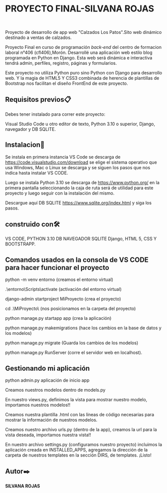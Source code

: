 <strong><h1>PROYECTO FINAL-SILVANA ROJAS</h1></strong> <br>

Proyecto de desarrollo de app web "Calzados Los Patos".Sito web dinámico destinado a ventas de calzados.<br>

Proyecto Final en curso de programación <em>back-end</em> del centro de formacion laboral n°406 (cfl406),Morón.
Desarrollé una aplicación web estilo blog programada en Python en Django. Esta web será dinámica e interactiva tendrá admin, perfiles, registro, páginas y formularios.

Este proyecto no utiliza Python puro sino Python con Django para desarrollo web. Y la magia de HTML5 Y CSS3 combinada de herencia de plantillas de Bootstrap nos facilitan el diseño FrontEnd de este proyecto.

<strong><h2>Requisitos previos📋</h2></strong>
Debes tener instalado para correr este proyecto:

Visual Studio Code u otro editor de texto, Python 3.10 o superior, Django, navegador y DB SQLITE.

<strong><h2>Instalacion🔧</h2></strong>
Se instala en primera instancia VS Code se descarga de https://code.visualstudio.com/download se elige el sistema operativo que usa Windows, Mac o Linux se descarga y se siguen los pasos que nos indica hasta instalar VS CODE.

Luego se instala Python 3.10 se descarga de https://www.python.org/ en la primera pantalla seleccionando la caja de ruta será de utilidad para este proyecto y luego seguir con la instalación del mismo.

Descargue aquí DB SQLITE https://www.sqlite.org/index.html y siga los pasos.

<strong><h2>construido con🛠️</h2></strong>
VS CODE, PYTHON 3.10 DB NAVEGADOR SQLITE Django, HTML 5, CSS Y BOOTSTRAPP.

<strong><h2>Comandos usados ​​en la consola de VS CODE para hacer funcionar el proyecto</h2></strong>
python -m venv entorno (creamos el entorno virtual)

.\entorno\Scripts\activate (activación del entorno virtual)

django-admin startproject MiProyecto (crea el proyecto)

cd .\MiProyecto\ (nos posicionamos en la carpeta del proyecto)

python manage.py startapp app (crea la aplicación)

python manage.py makemigrations (hace los cambios en la base de datos y los modelos)

python manage.py migrate (Guarda los cambios de los modelos)

python manage.py RunServer (corre el servidor web en localhost).


<strong><h2>Gestionando mi aplicación</h2></strong>
python admin.py aplicación de inicio app

Creamos nuestros modelos dentro de models.py

En nuestro views.py, definimos la vista para mostrar nuestro modelo, importamos nuestros modelos!!

Creamos nuestra plantilla .html con las líneas de código necesarias para mostrar la información de nuestros modelos.

Creamos nuestro archivo urls.py (dentro de la app), creamos la url para la vista deseada, importamos nuestra vista!!

En nuestro archivo settings.py (configuramos nuestro proyecto) incluimos la aplicación creada en INSTALLED_APPS, agregamos la dirección de la carpeta de nuestros templates en la sección DIRS, de templates. ¡Listo!

<h2>Autor✒️</h2>
<strong>SILVANA ROJAS</strong> 

